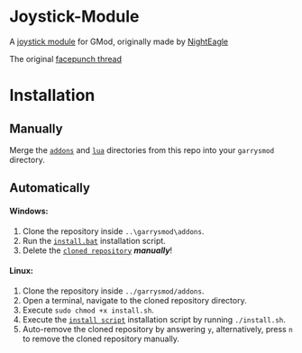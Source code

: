 Joystick-Module
===============

A [joystick module][ref-joymod] for GMod, originally made by [NightEagle][ref-author]

The original [facepunch thread][ref-thread]

Installation
===============

## Manually
Merge the [`addons`][ref-addons] and [`lua`][ref-luabin] directories from this repo into your `garrysmod` directory.

## Automatically

#### Windows:
  1. Clone the repository inside `..\garrysmod\addons`.
  2. Run the [`install.bat`][ref-winstall] installation script.
  3. Delete the [`cloned repository`][ref-repo] **_manually_**!
  
#### Linux:
  1. Clone the repository inside `../garrysmod/addons`.
  2. Open a terminal, navigate to the cloned repository directory.
  3. Execute `sudo chmod +x install.sh`.
  4. Execute the [`install script`][ref-linstall] installation script by running `./install.sh`.
  5. Auto-remove the cloned repository by answering `y`, alternatively, press `n` to remove the cloned repository manually.
     
[ref-repo]: https://github.com/MattJeanes/Joystick-Module
[ref-winstall]: https://github.com/MattJeanes/Joystick-Module/blob/master/install.bat
[ref-linstall]: https://github.com/MattJeanes/Joystick-Module/blob/master/install.sh
[ref-thread]: https://web.archive.org/web/20160716031819/http://www.facepunch.com/showthread.php?t=403669
[ref-author]: https://web.archive.org/web/20160613102022/http://facepunch.com/member.php?u=2853
[ref-joymod]: https://components101.com/modules/joystick-module
[ref-addons]: https://github.com/MattJeanes/Joystick-Module/tree/master/addons
[ref-luabin]: https://github.com/MattJeanes/Joystick-Module/tree/master/lua

